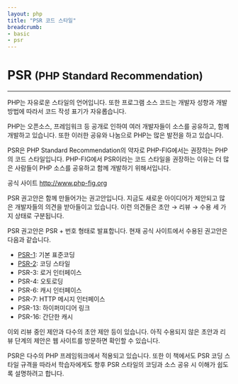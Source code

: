 ```yaml
---
layout: php
title: "PSR 코드 스타일"
breadcrumb:
- basic
- psr
---
```


# PSR <small>(PHP Standard Recommendation)</small>
---
PHP는 자유로운 스타일의 언어입니다. 또한 프로그램 소스 코드는 개발자 성향과 개발 방법에 따라서 코드 작성 표기가 자유롭습니다.  

PHP는 오픈소스, 프레임워크 등 공개로 인하여 여러 개발자들이 소스를 공유하고, 함께 개발하고 있습니다. 또한 이러한 공유와 나눔으로 PHP는 많은 발전을 하고 있습니다.  

PSR은 PHP Standard Recommendation의 약자로 PHP-FIG에서는 권장하는 PHP의 코드 스타일입니다. PHP-FIG에서 PSR이라는 코드 스타일을 권장하는 이유는 더 많은 사람들이 PHP 소스를 공유하고 함께 개발하기 위해서입니다. 

공식 사이트 http://www.php-fig.org

PSR 권고안은 함께 만들어가는 권고안입니다. 지금도 새로운 아이디어가 제안되고 많은 개발자들의 의견을 받아들이고 있습니다. 이런 의견들은 초안 → 리뷰 → 수용 세 가지 상태로 구분됩니다.  

PSR 권고안은 PSR + 번호 형태로 발표합니다. 현재 공식 사이트에서 수용된 권고안은 다음과 같습니다.  

* [PSR-1](psr1): 기본 표준코딩
* [PSR-2](psr2): 코딩 스타일
* PSR-3: 로거 인터페이스
* PSR-4: 오토로딩
* PSR-6: 캐시 인터페이스
* PSR-7: HTTP 메시지 인터페이스
* PSR-13: 하이퍼미디어 링크
* PSR-16: 간단한 캐시

이외 리뷰 중인 제안과 다수의 초안 제안 등이 있습니다. 아직 수용되지 않은 초안과 리뷰 단계의 제안은 웹 사이트를 방문하면 확인할 수 있습니다.  

PSR은 다수의 PHP 프레임워크에서 적용되고 있습니다. 또한 이 책에서도 PSR 코딩 스타일 규격을 따라서 학습자에게도 향후 PSR 스타일의 코딩과 소스 공유 시 이해가 쉽도록 설명하려고 합니다.  

<br>
